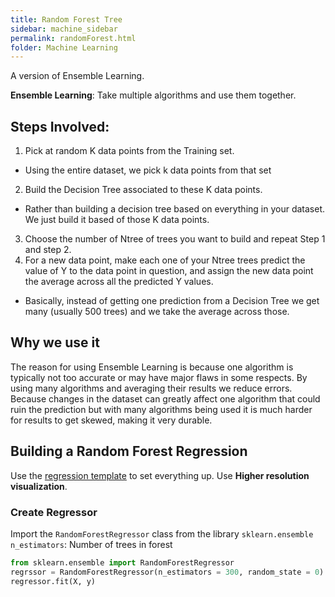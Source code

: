 ```yaml
---
title: Random Forest Tree
sidebar: machine_sidebar
permalink: randomForest.html
folder: Machine Learning
---
```


<script src="https://cdnjs.cloudflare.com/ajax/libs/mathjax/2.7.0/MathJax.js?config=TeX-AMS-MML_HTMLorMML" type="text/javascript"></script>

A version of Ensemble Learning.

**Ensemble Learning**: Take multiple algorithms and use them together.

## Steps Involved:
1. Pick at random K data points from the Training set.
- Using the entire dataset, we pick k data points from that set
2. Build the Decision Tree associated to these K data points.
- Rather than building a decision tree based on everything in your dataset. We just build it based of those K data points. 
3. Choose the number of Ntree of trees you want to build and repeat Step 1 and step 2.
4. For a new data point, make each one of your Ntree trees predict the value of Y to the data point in question, and assign the new data point the average across all the predicted Y values. 
- Basically, instead of getting one prediction from a Decision Tree we get many (usually 500 trees) and we take the average across those.

## Why we use it

The reason for using Ensemble Learning is because one algorithm is typically not too accurate or may have major flaws in some respects. By using many algorithms and averaging their results we reduce errors. Because changes in the dataset can greatly affect one algorithm that could ruin the prediction but with many algorithms being used it is much harder for results to get skewed, making it very durable.

## Building a Random Forest Regression 

Use the [regression template](/reg-template.html) to set everything up. Use **Higher resolution visualization**.

### Create Regressor

Import the `RandomForestRegressor` class from the library `sklearn.ensemble`
`n_estimators`: Number of trees in forest

~~~ python 
from sklearn.ensemble import RandomForestRegressor
regrssor = RandomForestRegressor(n_estimators = 300, random_state = 0)
regressor.fit(X, y)
~~~



  
  
  
  